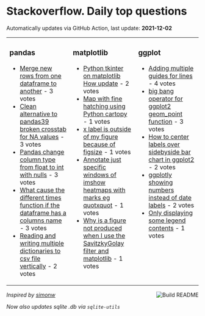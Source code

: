 # Stackoverflow. Daily top questions 

Automatically updates via GitHub Action, last update: **<!-- date starts -->2021-12-02<!-- date ends -->**


<table><tr><td valign="top" width="33%">

### pandas
<!-- pandas starts -->
* [Merge new rows from one dataframe to another](https://stackoverflow.com/questions/70194016/merge-new-rows-from-one-dataframe-to-another) - 3 votes
* [Clean alternative to pandas39 broken crosstab for NA values](https://stackoverflow.com/questions/70197874/clean-alternative-to-pandas-broken-crosstab-for-na-values) - 3 votes
* [Pandas change column type from float to int with nulls](https://stackoverflow.com/questions/70202199/pandas-change-column-type-from-float-to-int-with-nulls) - 3 votes
* [What cause the different times function if the dataframe has a columns name](https://stackoverflow.com/questions/70199268/what-cause-the-different-times-function-if-the-dataframe-has-a-columns-name) - 3 votes
* [Reading and writing multiple dictionaries to csv file vertically](https://stackoverflow.com/questions/70196078/reading-and-writing-multiple-dictionaries-to-csv-file-vertically) - 2 votes
<!-- pandas ends -->
</td><td valign="top" width="34%">


### matplotlib
<!-- matplotlib starts -->
* [Python tkinter on matplotlib How update](https://stackoverflow.com/questions/70195117/python-tkinter-on-matplotlib-how-update) - 2 votes
* [Map with fine hatching using Python cartopy](https://stackoverflow.com/questions/70198581/map-with-fine-hatching-using-python-cartopy) - 1 votes
* [x label is outside of my figure because of figsize](https://stackoverflow.com/questions/70195707/x-label-is-outside-of-my-figure-because-of-figsize) - 1 votes
* [Annotate just specific windows of imshow heatmaps with marks eg quotxquot](https://stackoverflow.com/questions/70200119/annotate-just-specific-windows-of-imshow-heatmaps-with-marks-e-g-x) - 1 votes
* [Why is a figure not produced when I use the SavitzkyGolay filter and matplotlib](https://stackoverflow.com/questions/70205038/why-is-a-figure-not-produced-when-i-use-the-savitzky-golay-filter-and-matplotlib) - 1 votes
<!-- matplotlib ends -->
</td><td valign="top" width="34%">


### ggplot
<!-- ggplot2 starts -->
* [Adding multiple guides for lines](https://stackoverflow.com/questions/70196452/adding-multiple-guides-for-lines) - 4 votes
* [ big bang operator for ggplot2 geom_point function](https://stackoverflow.com/questions/70202220/big-bang-operator-for-ggplot2-geom-point-function) - 3 votes
* [How to center labels over sidebyside bar chart in ggplot2](https://stackoverflow.com/questions/70196479/how-to-center-labels-over-side-by-side-bar-chart-in-ggplot2) - 2 votes
* [ggplotly showing numbers instead of date labels](https://stackoverflow.com/questions/70202425/ggplotly-showing-numbers-instead-of-date-labels) - 2 votes
* [Only displaying some legend contents](https://stackoverflow.com/questions/70197763/only-displaying-some-legend-contents) - 1 votes
<!-- ggplot2 ends -->
</td></tr></table>

<a href="https://github.com/hp0404/hp0404/actions"><img src="https://github.com/hp0404/hp0404/workflows/Build%20README/badge.svg" align="right" alt="Build README"></a> <p>*Inspired by  [simonw](https://github.com/simonw/simonw)*</p> <p> *Now also updates sqlite .db via `sqlite-utils`* </p>
